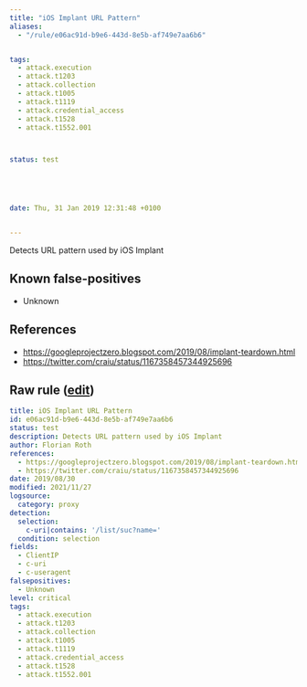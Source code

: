 ```yaml
---
title: "iOS Implant URL Pattern"
aliases:
  - "/rule/e06ac91d-b9e6-443d-8e5b-af749e7aa6b6"


tags:
  - attack.execution
  - attack.t1203
  - attack.collection
  - attack.t1005
  - attack.t1119
  - attack.credential_access
  - attack.t1528
  - attack.t1552.001



status: test





date: Thu, 31 Jan 2019 12:31:48 +0100


---
```


Detects URL pattern used by iOS Implant

<!--more-->


## Known false-positives

* Unknown



## References

* https://googleprojectzero.blogspot.com/2019/08/implant-teardown.html
* https://twitter.com/craiu/status/1167358457344925696


## Raw rule ([edit](https://github.com/SigmaHQ/sigma/edit/master/rules/proxy/proxy_ios_implant.yml))
```yaml
title: iOS Implant URL Pattern
id: e06ac91d-b9e6-443d-8e5b-af749e7aa6b6
status: test
description: Detects URL pattern used by iOS Implant
author: Florian Roth
references:
  - https://googleprojectzero.blogspot.com/2019/08/implant-teardown.html
  - https://twitter.com/craiu/status/1167358457344925696
date: 2019/08/30
modified: 2021/11/27
logsource:
  category: proxy
detection:
  selection:
    c-uri|contains: '/list/suc?name='
  condition: selection
fields:
  - ClientIP
  - c-uri
  - c-useragent
falsepositives:
  - Unknown
level: critical
tags:
  - attack.execution
  - attack.t1203
  - attack.collection
  - attack.t1005
  - attack.t1119
  - attack.credential_access
  - attack.t1528
  - attack.t1552.001

```
